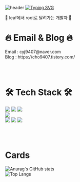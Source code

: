 ![header](https://capsule-render.vercel.app/api?type=waving&color=gradient&height=100&descSize=20&descAlignY=55&descAlign=55&animation=fadeIn)
[![Typing SVG](https://readme-typing-svg.demolab.com?font=Playpen+Sans&size=40&pause=1000&color=80C5F7&random=false&width=630&height=100&lines=Welcome+to+Yongju's+Github!%F0%9F%91%8B)](https://git.io/typing-svg)


🌿 leaf에서 root로 달려가는 개발자 🌿


# 🔥 Email & Blog 🔥 
<div>
  Email : cyj9407@naver.com <br>
  Blog : https://cho9407.tistory.com/<br>
</div>

<br><br>

# 🛠︎ Tech Stack 🛠︎ 
<div>
  <img src="https://img.shields.io/badge/javascript-F7DF1E?style=for-the-badge&logo=javascript&logoColor=black">
  <img src="https://img.shields.io/badge/react-61DAFB?style=for-the-badge&logo=react&logoColor=white">
  <img src="https://img.shields.io/badge/typescript-3178C6?style=for-the-badge&logo=typescript&logoColor=white">
<br>
  <img src="https://img.shields.io/badge/styledcomponents-DB7093?style=for-the-badge&logo=styledcomponents&logoColor=white">
<br>
  <img src="https://img.shields.io/badge/axios-5A29E4?style=for-the-badge&logo=axios&logoColor=white">
  <img src="https://img.shields.io/badge/recoil-3578E5?style=for-the-badge&logo=recoil&logoColor=white">
  <img src="https://img.shields.io/badge/pwa-5A0FC8?style=for-the-badge&logo=pwa&logoColor=white">
</div>


<br><br>

# Cards
![Anurag's GitHub stats](https://github-readme-stats.vercel.app/api?username=pizzaYami&show_icons=true&theme=swift)<br>
![Top Langs](https://github-readme-stats.vercel.app/api/top-langs/?username=anuraghazra&size_weight=0.5&count_weight=0.5&layout=compact)
</div>

